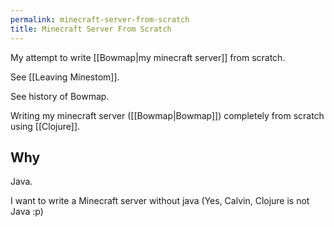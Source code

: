 ```yaml
---
permalink: minecraft-server-from-scratch
title: Minecraft Server From Scratch
---
```

My attempt to write [[Bowmap|my minecraft server]] from scratch.

See [[Leaving Minestom]].

See history of Bowmap.


Writing my minecraft server ([[Bowmap|Bowmap]]) completely from scratch using [[Clojure]].

## Why

Java.

I want to write a Minecraft server without java (Yes, Calvin, Clojure is not Java :p)